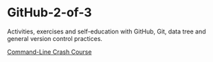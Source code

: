 # GitHub-2-of-3
Activities, exercises and self-education with GitHub, Git, data tree and general version control practices.

[Command-Line Crash Course](https://learnpythonthehardway.org/book/appendixa.html)
